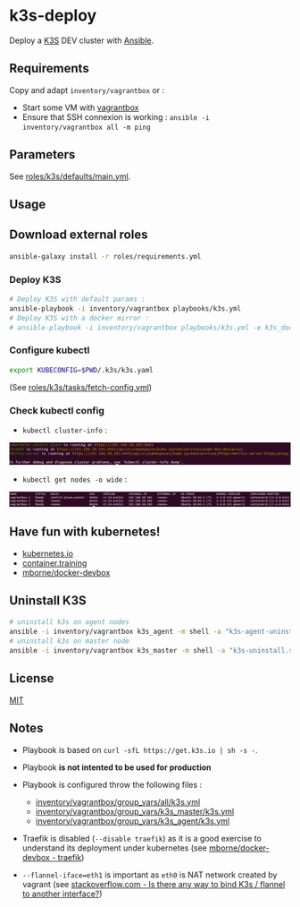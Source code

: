 # k3s-deploy

Deploy a [K3S](https://k3s.io/) DEV cluster with [Ansible](https://docs.ansible.com/ansible/latest/index.html).

## Requirements

Copy and adapt `inventory/vagrantbox` or :

* Start some VM with [vagrantbox](https://github.com/mborne/vagrantbox#readme)
* Ensure that SSH connexion is working : `ansible -i inventory/vagrantbox all -m ping`

## Parameters

See [roles/k3s/defaults/main.yml](roles/k3s/defaults/main.yml).

## Usage

## Download external roles

```bash
ansible-galaxy install -r roles/requirements.yml
```

### Deploy K3S

```bash
# Deploy K3S with default params :
ansible-playbook -i inventory/vagrantbox playbooks/k3s.yml
# Deploy K3S with a docker mirror :
# ansible-playbook -i inventory/vagrantbox playbooks/k3s.yml -e k3s_docker_mirror=https://docker-mirror.quadtreeworld.net
```

### Configure kubectl

```bash
export KUBECONFIG=$PWD/.k3s/k3s.yaml
```

(See [roles/k3s/tasks/fetch-config.yml](roles/k3s/tasks/fetch-config.yml))

### Check kubectl config

* `kubectl cluster-info` :

![cluster-info](docs/img/screenshot-cluster-info.png)

* `kubectl get nodes -o wide` :

![get nodes](docs/img/screenshot-get-nodes.png)

## Have fun with kubernetes!

* [kubernetes.io](https://kubernetes.io/)
* [container.training](https://container.training/)
* [mborne/docker-devbox](https://github.com/mborne/docker-devbox#readme)


## Uninstall K3S

```bash
# uninstall k3s on agent nodes
ansible -i inventory/vagrantbox k3s_agent -m shell -a "k3s-agent-uninstall.sh" --become
# uninstall k3s on master node
ansible -i inventory/vagrantbox k3s_master -m shell -a "k3s-uninstall.sh" --become
```

## License

[MIT](LICENSE)

## Notes

* Playbook is based on `curl -sfL https://get.k3s.io | sh -s -`.
* Playbook **is not intented to be used for production**
* Playbook is configured throw the following files :

  * [inventory/vagrantbox/group_vars/all/k3s.yml](inventory/vagrantbox/group_vars/all/k3s.yml)
  * [inventory/vagrantbox/group_vars/k3s_master/k3s.yml](inventory/vagrantbox/group_vars/k3s_master/k3s.yml)
  * [inventory/vagrantbox/group_vars/k3s_agent/k3s.yml](inventory/vagrantbox/group_vars/k3s_agent/k3s.yml)

* Traefik is disabled (`--disable traefik`) as it is a good exercise to understand its deployment under kubernetes (see [mborne/docker-devbox - traefik](https://github.com/mborne/docker-devbox/tree/master/traefik#traefik))

* `--flannel-iface=eth1` is important as `eth0` is NAT network created by vagrant (see [stackoverflow.com - Is there any way to bind K3s / flannel to another interface?](https://stackoverflow.com/questions/66449289/is-there-any-way-to-bind-k3s-flannel-to-another-interface/66495119#66495119))




